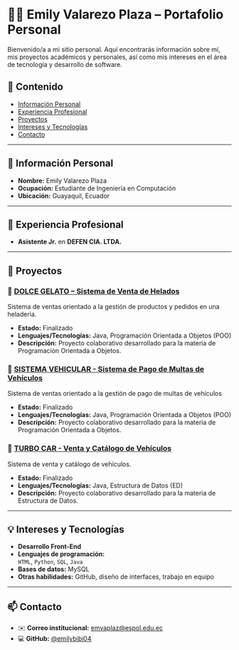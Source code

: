 # 👩‍💻 Emily Valarezo Plaza – Portafolio Personal

Bienvenido/a a mi sitio personal. Aquí encontrarás información sobre mí, mis proyectos académicos y personales, así como mis intereses en el área de tecnología y desarrollo de software.

## 📌 Contenido

- [Información Personal](#información-personal)
- [Experiencia Profesional](#experiencia-profesional)
- [Proyectos](#proyectos)
- [Intereses y Tecnologías](#intereses-y-tecnologías)
- [Contacto](#contacto)

---

## 🧍 Información Personal

- **Nombre:** Emily Valarezo Plaza  
- **Ocupación:** Estudiante de Ingeniería en Computación  
- **Ubicación:** Guayaquil, Ecuador  

---

## 💼 Experiencia Profesional

- **Asistente Jr.** en **DEFEN CIA. LTDA.**

---

## 🚀 Proyectos

### 📌 [DOLCE GELATO – Sistema de Venta de Helados](https://github.com/emilybibi04/POO4_PROY2P_Jimenez_Suarez_Valarezo)

Sistema de ventas orientado a la gestión de productos y pedidos en una heladería.

- **Estado:** Finalizado  
- **Lenguajes/Tecnologías:** Java, Programación Orientada a Objetos (POO)  
- **Descripción:** Proyecto colaborativo desarrollado para la materia de Programación Orientada a Objetos.

### 📌 [SISTEMA VEHICULAR - Sistema de Pago de Multas de Vehículos](https://github.com/emilybibi04/POO4_1P_G8_JimenezSuarezValarezo)

Sistema de ventas orientado a la gestión de pago de multas de vehículos

- **Estado:** Finalizado  
- **Lenguajes/Tecnologías:** Java, Programación Orientada a Objetos (POO)  
- **Descripción:** Proyecto colaborativo desarrollado para la materia de Programación Orientada a Objetos.

### 📌 [TURBO CAR - Venta y Catálogo de Vehículos](https://github.com/emilybibi04/ED_P1_Grupo12_Repositorio)

Sistema de venta y catálogo de vehículos.

- **Estado:** Finalizado  
- **Lenguajes/Tecnologías:** Java, Estructura de Datos (ED)
- **Descripción:** Proyecto colaborativo desarrollado para la materia de Estructura de Datos.
---

## 💡 Intereses y Tecnologías

- **Desarrollo Front-End**
- **Lenguajes de programación:**  
  `HTML`, `Python`, `SQL`, `Java`
- **Bases de datos:** MySQL
- **Otras habilidades:** GitHub, diseño de interfaces, trabajo en equipo

---

## 📫 Contacto

- ✉️ **Correo institucional:** [emvaplaz@espol.edu.ec](mailto:emvaplaz@espol.edu.ec)  
- 💻 **GitHub:** [@emilybibi04](https://github.com/emilybibi04)
